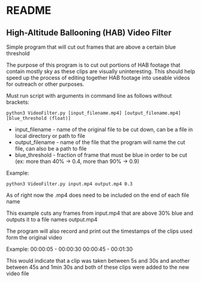 
# README

## High-Altitude Ballooning (HAB) Video Filter

Simple program that will cut out frames that are above a certain blue threshold

The purpose of this program is to cut out portions of HAB footage that contain mostly sky as these clips are visually uninteresting.
This should help speed up the process of editing together HAB footage into useable videos for outreach or other purposes.

Must run script with arguments in command line as follows without brackets:

    python3 VideoFilter.py [input_filename.mp4] [output_filename.mp4] [blue_threshold (float)]

* input_filename      -   name of the original file to be cut down, can be a file in local directory or path to file
* output_filename     -   name of the file that the program will name the cut file, can also be a path to file
* blue_threshold      -   fraction of frame that must be blue in order to be cut (ex: more than 40% -> 0.4, more than 90% -> 0.9)

Example:

    python3 VideoFilter.py input.mp4 output.mp4 0.3

As of right now the .mp4 does need to be included on the end of each file name

This example cuts any frames from input.mp4 that are above 30% blue and outputs it to a file names output.mp4

The program will also record and print out the timestamps of the clips used form the original video

Example:
00:00:05 - 00:00:30
00:00:45 - 00:01:30

This would indicate that a clip was taken between 5s and 30s and another between 45s and 1min 30s and both of these clips
were added to the new video file
